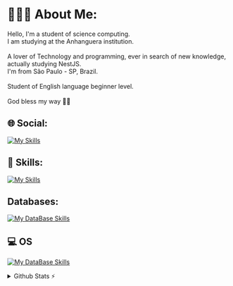 # 🙇🏽‍♂️ About Me:
Hello, I'm a student of science computing. <br>I am studying at the Anhanguera institution.<br><br>A lover of Technology and programming, ever in search of new knowledge, actually studying NestJS.<br>I'm from São Paulo - SP, Brazil.<br><br>Student of English language beginner level.<br><br>God bless my way 🙏🏽 <br>


## 🌐 Social:
[![My Skills](https://skillicons.dev/icons?i=linkedin)](https://linkedin.com/in/jhowatassc) 


## 🚀 Skills:
[![My Skills](https://skillicons.dev/icons?i=js,ts,py,tailwind,nodejs,nestjs,nextjs,react,express,cypresslinux,bash,aws,postman,docker,grafana&perline=10)](https://skillicons.dev)

## Databases:
[![My DataBase Skills](https://skillicons.dev/icons?i=sqlite,postgres,mysql)](https://skillicons.dev)

## 💻 OS
[![My DataBase Skills](https://skillicons.dev/icons?i=debian,arch)](https://skillicons.dev)

<details>
  <summary>Github Stats ⚡</summary>
  
  <a href="#">![Github stats](https://github-readme-streak-stats.herokuapp.com/?user=JonatasSC&theme=blueberry&countprivate=true&hideborder=true&lineheight=20)</a><br/>
  <a href="#">![Top Langs](https://github-readme-stats.vercel.app/api/top-langs/?username=JonatasSC&layout=compact&theme=blueberry&count_private=true&hide_border=true&height=20)</a>
</details>

<!-- Proudly created with GPRM ( https://gprm.itsvg.in ) -->
